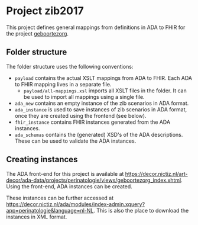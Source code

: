 # Project zib2017

This project defines general mappings from definitions in ADA to FHIR for the project [geboortezorg](https://decor.nictiz.nl/art-decor/decor-project--peri20-).

## Folder structure

The folder structure uses the following conventions:

- `payload` contains the actual XSLT mappings from ADA to FHIR. Each ADA to FHIR mapping lives in a separate file.
  - `payload/all-mappings.xsl` imports all XSLT files in the folder. It can be used to import all mappings using a single file.
- `ada_new` contains an empty instance of the zib scenarios in ADA format.
- `ada_instance` is used to save instances of zib scenarios in ADA format, once they are created using the frontend (see below).
- `fhir_instance` contains FHIR instances generated from the ADA instances.
- `ada_schemas` contains the (generated) XSD's of the ADA descriptions. These can be used to validate the ADA instances.

## Creating instances

The ADA front-end for this project is available at https://decor.nictiz.nl/art-decor/ada-data/projects/perinatologie/views/geboortezorg_index.xhtml. Using the front-end, ADA instances can be created. 

These instances can be further accessed at https://decor.nictiz.nl/ada/modules/index-admin.xquery?app=perinatologie&language=nl-NL. This is also the place to download the instances in XML format.

